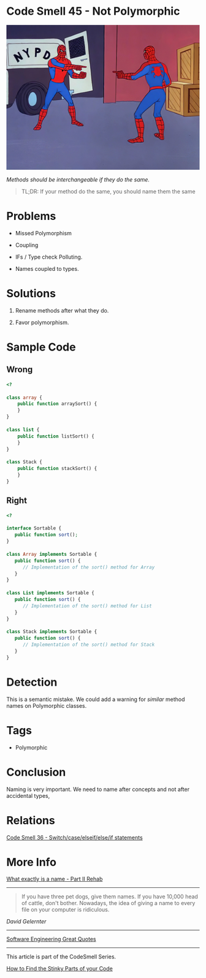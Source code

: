# Code Smell 45 - Not Polymorphic

![Code Smell 45 - Not Polymorphic](Code%20Smell%2045%20-%20Not%20Polymorphic.jpeg)

*Methods should be interchangeable if they do the same.*

> TL;DR: If your method do the same, you should name them the same

# Problems

- Missed Polymorphism

- Coupling

- IFs / Type check Polluting.

- Names coupled to types.

# Solutions

1. Rename methods after what they do.

2. Favor polymorphism.

# Sample Code

## Wrong

[Gist Url]: # (https://gist.github.com/mcsee/17ccba69a9bcb7fbe2e8ee15e0487585)
```php
<?

class array {
    public function arraySort() {
    }
}

class list {
    public function listSort() {
    }
}

class Stack {
    public function stackSort() {
    }
}
```

## Right

[Gist Url]: # (https://gist.github.com/mcsee/ba7cb02ed4cf4c8ae6d0bf4aae3d7cb2)
```php
<?

interface Sortable {
   public function sort();
}

class Array implements Sortable {
   public function sort() {
      // Implementation of the sort() method for Array
   }
}

class List implements Sortable {
   public function sort() {
      // Implementation of the sort() method for List
   }
}

class Stack implements Sortable {
   public function sort() {
      // Implementation of the sort() method for Stack
   }
}
```

# Detection

This is a semantic mistake. We could add a warning for *similar* method names on Polymorphic classes.

# Tags

- Polymorphic

# Conclusion

Naming is very important. We need to name after concepts and not after accidental types,

# Relations

[Code Smell 36 - Switch/case/elseif/else/if statements](https://github.com/mcsee/Software-Design-Articles/tree/main/Articles/Code%20Smells/Code%20Smell%2036%20-%20Switch%20case%20elseif%20else%20if%20statements/readme.md)

# More Info

[What exactly is a name - Part II Rehab](https://github.com/mcsee/Software-Design-Articles/tree/main/Articles/Theory/What%20exactly%20is%20a%20name%20-%20Part%20II%20Rehab/readme.md)	      

* * *

> If you have three pet dogs, give them names. If you have 10,000 head of cattle, don't bother. Nowadays, the idea of giving a name to every file on your computer is ridiculous.

_David Gelernter_
 
* * *
 
[Software Engineering Great Quotes](https://github.com/mcsee/Software-Design-Articles/tree/main/Articles/Quotes/Software%20Engineering%20Great%20Quotes/readme.md)

* * *

This article is part of the CodeSmell Series.

[How to Find the Stinky Parts of your Code](https://github.com/mcsee/Software-Design-Articles/tree/main/Articles/Code%20Smells/How%20to%20Find%20the%20Stinky%20parts%20of%20your%20Code/readme.md)